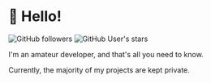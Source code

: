 # :wave: Hello!

![GitHub followers](https://img.shields.io/github/followers/ManyLinesOfCode?color=gren&label=Followers&logo=GitHub) ![GitHub User's stars](https://img.shields.io/github/stars/ManyLinesOfCode?color=green&label=Stars&logo=GitHub)

I'm an amateur developer, and that's all you need to know.

Currently, the majority of my projects are kept private.

